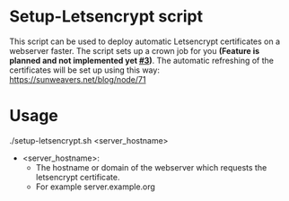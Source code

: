 # Setup-Letsencrypt script

This script can be used to deploy automatic Letsencrypt certificates on a webserver faster.
The script sets up a crown job for you __(Feature is planned and not implemented yet
<a href="https://github.com/DanielsLPecke/setup-letsencrypt/issues/3">#3</a>)__.
The automatic refreshing of the certificates will be set up using this way: https://sunweavers.net/blog/node/71

# Usage

./setup-letsencrypt.sh <server_hostname>

* <server_hostname>:
  * The hostname or domain of the webserver which requests the letsencrypt certificate.
  * For example server.example.org


  
